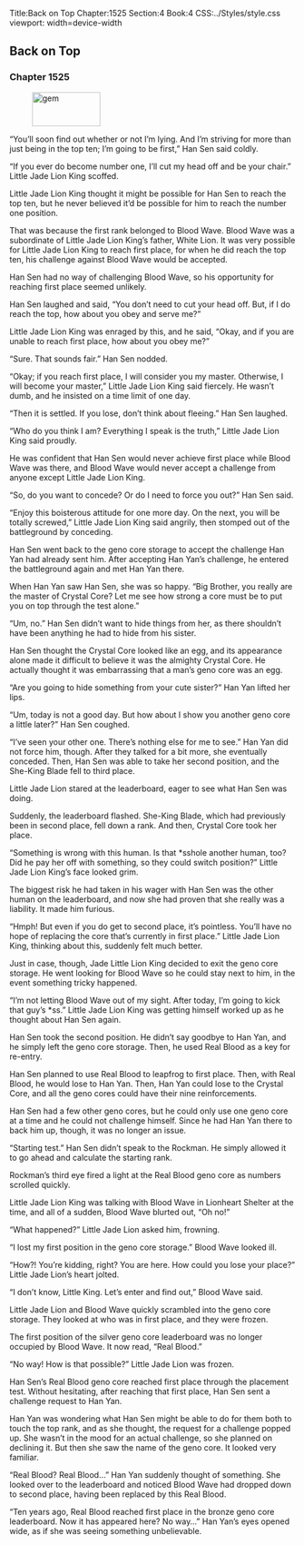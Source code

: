 Title:Back on Top 
Chapter:1525 
Section:4 
Book:4 
CSS:../Styles/style.css 
viewport: width=device-width
  
## Back on Top
### Chapter 1525 
<figure>
	<img src="../Images/gem.gif" alt="gem" id="gem" width="120" height="60" />
</figure>
  

  
  “You’ll soon find out whether or not I’m lying. And I’m striving for more than just being in the top ten; I’m going to be first,” Han Sen said coldly.

“If you ever do become number one, I’ll cut my head off and be your chair.” Little Jade Lion King scoffed.

Little Jade Lion King thought it might be possible for Han Sen to reach the top ten, but he never believed it’d be possible for him to reach the number one position.

That was because the first rank belonged to Blood Wave. Blood Wave was a subordinate of Little Jade Lion King’s father, White Lion. It was very possible for Little Jade Lion King to reach first place, for when he did reach the top ten, his challenge against Blood Wave would be accepted.

Han Sen had no way of challenging Blood Wave, so his opportunity for reaching first place seemed unlikely.

Han Sen laughed and said, “You don’t need to cut your head off. But, if I do reach the top, how about you obey and serve me?”

Little Jade Lion King was enraged by this, and he said, “Okay, and if you are unable to reach first place, how about you obey me?”

“Sure. That sounds fair.” Han Sen nodded.

“Okay; if you reach first place, I will consider you my master. Otherwise, I will become your master,” Little Jade Lion King said fiercely. He wasn’t dumb, and he insisted on a time limit of one day.

“Then it is settled. If you lose, don’t think about fleeing.” Han Sen laughed.

“Who do you think I am? Everything I speak is the truth,” Little Jade Lion King said proudly.

He was confident that Han Sen would never achieve first place while Blood Wave was there, and Blood Wave would never accept a challenge from anyone except Little Jade Lion King.

“So, do you want to concede? Or do I need to force you out?” Han Sen said.

“Enjoy this boisterous attitude for one more day. On the next, you will be totally screwed,” Little Jade Lion King said angrily, then stomped out of the battleground by conceding.

Han Sen went back to the geno core storage to accept the challenge Han Yan had already sent him. After accepting Han Yan’s challenge, he entered the battleground again and met Han Yan there.

When Han Yan saw Han Sen, she was so happy. “Big Brother, you really are the master of Crystal Core? Let me see how strong a core must be to put you on top through the test alone.”

“Um, no.” Han Sen didn’t want to hide things from her, as there shouldn’t have been anything he had to hide from his sister.

Han Sen thought the Crystal Core looked like an egg, and its appearance alone made it difficult to believe it was the almighty Crystal Core. He actually thought it was embarrassing that a man’s geno core was an egg.

“Are you going to hide something from your cute sister?” Han Yan lifted her lips.

“Um, today is not a good day. But how about I show you another geno core a little later?” Han Sen coughed.

“I’ve seen your other one. There’s nothing else for me to see.” Han Yan did not force him, though. After they talked for a bit more, she eventually conceded. Then, Han Sen was able to take her second position, and the She-King Blade fell to third place.

Little Jade Lion stared at the leaderboard, eager to see what Han Sen was doing.

Suddenly, the leaderboard flashed. She-King Blade, which had previously been in second place, fell down a rank. And then, Crystal Core took her place.

“Something is wrong with this human. Is that *sshole another human, too? Did he pay her off with something, so they could switch position?” Little Jade Lion King’s face looked grim.

The biggest risk he had taken in his wager with Han Sen was the other human on the leaderboard, and now she had proven that she really was a liability. It made him furious.

“Hmph! But even if you do get to second place, it’s pointless. You’ll have no hope of replacing the core that’s currently in first place.” Little Jade Lion King, thinking about this, suddenly felt much better.

Just in case, though, Jade Little Lion King decided to exit the geno core storage. He went looking for Blood Wave so he could stay next to him, in the event something tricky happened.

“I’m not letting Blood Wave out of my sight. After today, I’m going to kick that guy’s *ss.” Little Jade Lion King was getting himself worked up as he thought about Han Sen again.

Han Sen took the second position. He didn’t say goodbye to Han Yan, and he simply left the geno core storage. Then, he used Real Blood as a key for re-entry.

Han Sen planned to use Real Blood to leapfrog to first place. Then, with Real Blood, he would lose to Han Yan. Then, Han Yan could lose to the Crystal Core, and all the geno cores could have their nine reinforcements.

Han Sen had a few other geno cores, but he could only use one geno core at a time and he could not challenge himself. Since he had Han Yan there to back him up, though, it was no longer an issue.

“Starting test.” Han Sen didn’t speak to the Rockman. He simply allowed it to go ahead and calculate the starting rank.

Rockman’s third eye fired a light at the Real Blood geno core as numbers scrolled quickly.

Little Jade Lion King was talking with Blood Wave in Lionheart Shelter at the time, and all of a sudden, Blood Wave blurted out, “Oh no!”

“What happened?” Little Jade Lion asked him, frowning.

“I lost my first position in the geno core storage.” Blood Wave looked ill.

“How?! You’re kidding, right? You are here. How could you lose your place?” Little Jade Lion’s heart jolted.

“I don’t know, Little King. Let’s enter and find out,” Blood Wave said.

Little Jade Lion and Blood Wave quickly scrambled into the geno core storage. They looked at who was in first place, and they were frozen.

The first position of the silver geno core leaderboard was no longer occupied by Blood Wave. It now read, “Real Blood.”

“No way! How is that possible?” Little Jade Lion was frozen.

Han Sen’s Real Blood geno core reached first place through the placement test. Without hesitating, after reaching that first place, Han Sen sent a challenge request to Han Yan.

Han Yan was wondering what Han Sen might be able to do for them both to touch the top rank, and as she thought, the request for a challenge popped up. She wasn’t in the mood for an actual challenge, so she planned on declining it. But then she saw the name of the geno core. It looked very familiar.

“Real Blood? Real Blood…” Han Yan suddenly thought of something. She looked over to the leaderboard and noticed Blood Wave had dropped down to second place, having been replaced by this Real Blood.

“Ten years ago, Real Blood reached first place in the bronze geno core leaderboard. Now it has appeared here? No way…” Han Yan’s eyes opened wide, as if she was seeing something unbelievable.
